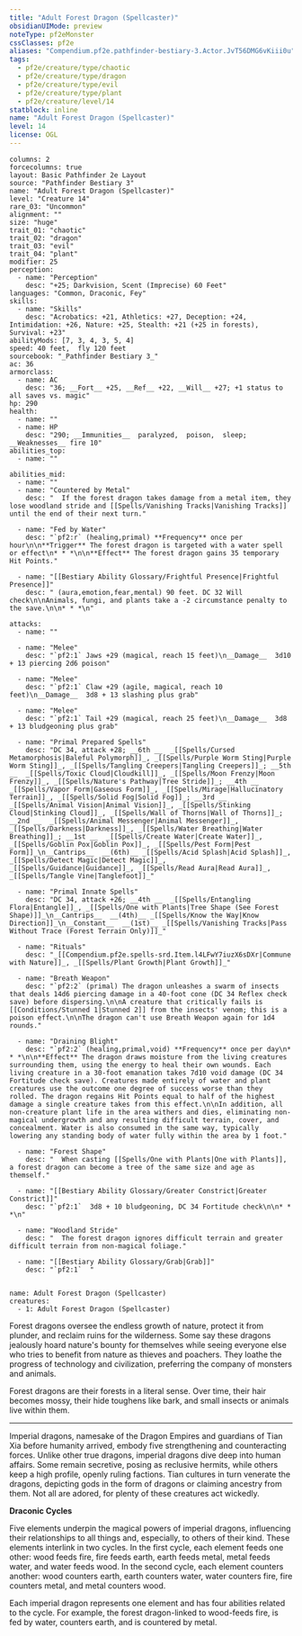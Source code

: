 ```yaml
---
title: "Adult Forest Dragon (Spellcaster)"
obsidianUIMode: preview
noteType: pf2eMonster
cssClasses: pf2e
aliases: "Compendium.pf2e.pathfinder-bestiary-3.Actor.JvT56DMG6vKiii0u" 
tags:
  - pf2e/creature/type/chaotic
  - pf2e/creature/type/dragon
  - pf2e/creature/type/evil
  - pf2e/creature/type/plant
  - pf2e/creature/level/14
statblock: inline
name: "Adult Forest Dragon (Spellcaster)"
level: 14
license: OGL
---
```


```statblock
columns: 2
forcecolumns: true
layout: Basic Pathfinder 2e Layout
source: "Pathfinder Bestiary 3"
name: "Adult Forest Dragon (Spellcaster)"
level: "Creature 14"
rare_03: "Uncommon"
alignment: ""
size: "huge"
trait_01: "chaotic"
trait_02: "dragon"
trait_03: "evil"
trait_04: "plant"
modifier: 25
perception:
  - name: "Perception"
    desc: "+25; Darkvision, Scent (Imprecise) 60 Feet"
languages: "Common, Draconic, Fey"
skills:
  - name: "Skills"
    desc: "Acrobatics: +21, Athletics: +27, Deception: +24, Intimidation: +26, Nature: +25, Stealth: +21 (+25 in forests), Survival: +23"
abilityMods: [7, 3, 4, 3, 5, 4]
speed: 40 feet,  fly 120 feet
sourcebook: "_Pathfinder Bestiary 3_"
ac: 36
armorclass:
  - name: AC
    desc: "36; __Fort__ +25, __Ref__ +22, __Will__ +27; +1 status to all saves vs. magic"
hp: 290
health:
  - name: ""
  - name: HP
    desc: "290; __Immunities__  paralyzed,  poison,  sleep; __Weaknesses__ fire 10"
abilities_top:
  - name: ""

abilities_mid:
  - name: ""
  - name: "Countered by Metal"
    desc: "  If the forest dragon takes damage from a metal item, they lose woodland stride and [[Spells/Vanishing Tracks|Vanishing Tracks]] until the end of their next turn."

  - name: "Fed by Water"
    desc: "`pf2:r` (healing,primal) **Frequency** once per hour\n\n**Trigger** The forest dragon is targeted with a water spell or effect\n* * *\n\n**Effect** The forest dragon gains 35 temporary Hit Points."

  - name: "[[Bestiary Ability Glossary/Frightful Presence|Frightful Presence]]"
    desc: " (aura,emotion,fear,mental) 90 feet. DC 32 Will check\n\nAnimals, fungi, and plants take a -2 circumstance penalty to the save.\n\n* * *\n"

attacks:
  - name: ""

  - name: "Melee"
    desc: "`pf2:1` Jaws +29 (magical, reach 15 feet)\n__Damage__  3d10 + 13 piercing 2d6 poison"

  - name: "Melee"
    desc: "`pf2:1` Claw +29 (agile, magical, reach 10 feet)\n__Damage__  3d8 + 13 slashing plus grab"

  - name: "Melee"
    desc: "`pf2:1` Tail +29 (magical, reach 25 feet)\n__Damage__  3d8 + 13 bludgeoning plus grab"

  - name: "Primal Prepared Spells"
    desc: "DC 34, attack +28; __6th __  _[[Spells/Cursed Metamorphosis|Baleful Polymorph]]_, _[[Spells/Purple Worm Sting|Purple Worm Sting]]_, _[[Spells/Tangling Creepers|Tangling Creepers]]_; __5th __  _[[Spells/Toxic Cloud|Cloudkill]]_, _[[Spells/Moon Frenzy|Moon Frenzy]]_, _[[Spells/Nature's Pathway|Tree Stride]]_; __4th __  _[[Spells/Vapor Form|Gaseous Form]]_, _[[Spells/Mirage|Hallucinatory Terrain]]_, _[[Spells/Solid Fog|Solid Fog]]_; __3rd __  _[[Spells/Animal Vision|Animal Vision]]_, _[[Spells/Stinking Cloud|Stinking Cloud]]_, _[[Spells/Wall of Thorns|Wall of Thorns]]_; __2nd __  _[[Spells/Animal Messenger|Animal Messenger]]_, _[[Spells/Darkness|Darkness]]_, _[[Spells/Water Breathing|Water Breathing]]_; __1st __  _[[Spells/Create Water|Create Water]]_, _[[Spells/Goblin Pox|Goblin Pox]]_, _[[Spells/Pest Form|Pest Form]]_\n__Cantrips__  __(6th)__ _[[Spells/Acid Splash|Acid Splash]]_, _[[Spells/Detect Magic|Detect Magic]]_, _[[Spells/Guidance|Guidance]]_, _[[Spells/Read Aura|Read Aura]]_, _[[Spells/Tangle Vine|Tanglefoot]]_"

  - name: "Primal Innate Spells"
    desc: "DC 34, attack +26; __4th __  _[[Spells/Entangling Flora|Entangle]]_, _[[Spells/One with Plants|Tree Shape (See Forest Shape)]]_\n__Cantrips__  __(4th)__ _[[Spells/Know the Way|Know Direction]]_\n__Constant__  __(1st)__ _[[Spells/Vanishing Tracks|Pass Without Trace (Forest Terrain Only)]]_"

  - name: "Rituals"
    desc: "_[[Compendium.pf2e.spells-srd.Item.l4LFwY7iuzX6sDXr|Commune with Nature]]_, _[[Spells/Plant Growth|Plant Growth]]_"

  - name: "Breath Weapon"
    desc: "`pf2:2` (primal) The dragon unleashes a swarm of insects that deals 14d6 piercing damage in a 40-foot cone (DC 34 Reflex check save) before dispersing.\n\nA creature that critically fails is [[Conditions/Stunned 1|Stunned 2]] from the insects' venom; this is a poison effect.\n\nThe dragon can't use Breath Weapon again for 1d4 rounds."

  - name: "Draining Blight"
    desc: "`pf2:2` (healing,primal,void) **Frequency** once per day\n* * *\n\n**Effect** The dragon draws moisture from the living creatures surrounding them, using the energy to heal their own wounds. Each living creature in a 30-foot emanation takes 7d10 void damage (DC 34 Fortitude check save). Creatures made entirely of water and plant creatures use the outcome one degree of success worse than they rolled. The dragon regains Hit Points equal to half of the highest damage a single creature takes from this effect.\n\nIn addition, all non-creature plant life in the area withers and dies, eliminating non-magical undergrowth and any resulting difficult terrain, cover, and concealment. Water is also consumed in the same way, typically lowering any standing body of water fully within the area by 1 foot."

  - name: "Forest Shape"
    desc: "  When casting [[Spells/One with Plants|One with Plants]], a forest dragon can become a tree of the same size and age as themself."

  - name: "[[Bestiary Ability Glossary/Greater Constrict|Greater Constrict]]"
    desc: "`pf2:1`  3d8 + 10 bludgeoning, DC 34 Fortitude check\n\n* * *\n"

  - name: "Woodland Stride"
    desc: "  The forest dragon ignores difficult terrain and greater difficult terrain from non-magical foliage."

  - name: "[[Bestiary Ability Glossary/Grab|Grab]]"
    desc: "`pf2:1`  "
 
```

```encounter-table
name: Adult Forest Dragon (Spellcaster)
creatures:
  - 1: Adult Forest Dragon (Spellcaster)
```



Forest dragons oversee the endless growth of nature, protect it from plunder, and reclaim ruins for the wilderness. Some say these dragons jealously hoard nature's bounty for themselves while seeing everyone else who tries to benefit from nature as thieves and poachers. They loathe the progress of technology and civilization, preferring the company of monsters and animals.

Forest dragons are their forests in a literal sense. Over time, their hair becomes mossy, their hide toughens like bark, and small insects or animals live within them.

* * *

Imperial dragons, namesake of the Dragon Empires and guardians of Tian Xia before humanity arrived, embody five strengthening and counteracting forces. Unlike other true dragons, imperial dragons dive deep into human affairs. Some remain secretive, posing as reclusive hermits, while others keep a high profile, openly ruling factions. Tian cultures in turn venerate the dragons, depicting gods in the form of dragons or claiming ancestry from them. Not all are adored, for plenty of these creatures act wickedly.

**Draconic Cycles**

Five elements underpin the magical powers of imperial dragons, influencing their relationships to all things and, especially, to others of their kind. These elements interlink in two cycles. In the first cycle, each element feeds one other: wood feeds fire, fire feeds earth, earth feeds metal, metal feeds water, and water feeds wood. In the second cycle, each element counters another: wood counters earth, earth counters water, water counters fire, fire counters metal, and metal counters wood.

Each imperial dragon represents one element and has four abilities related to the cycle. For example, the forest dragon-linked to wood-feeds fire, is fed by water, counters earth, and is countered by metal.
